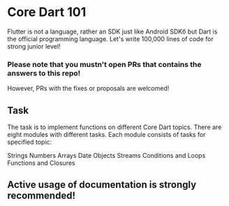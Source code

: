 # Core Dart 101
 Flutter is not a language, rather an SDK just like Android SDKб but Dart is the official programming language. Let's write 100,000 lines of code for strong junior level!

### Please note that you mustn't open PRs that contains the answers to this repo!

However, PRs with the fixes or proposals are welcomed!

## Task
The task is to implement functions on different Core Dart topics. There are eight modules with different tasks. Each module consists of tasks for specified topic:

Strings
Numbers
Arrays
Date
Objects
Streams
Conditions and Loops
Functions and Closures

## Active usage of documentation is strongly recommended!
